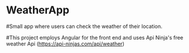 # WeatherApp

#Small app where users can check the weather of their location.

#This project employs Angular for the front end and uses Api Ninja's free weather Api (https://api-ninjas.com/api/weather)